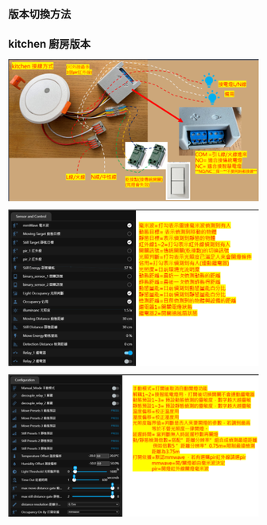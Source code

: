 ## 版本切換方法

## kitchen 廚房版本

![Mosquitto_broker](/auto_space/image/110246.png)

![Mosquitto_broker](/auto_space/image/174733.png)

![Mosquitto_broker](/auto_space/image/174755.png)
